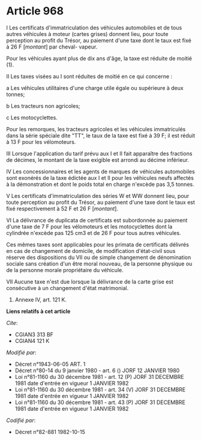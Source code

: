 # Article 968

I  Les certificats d'immatriculation des véhicules automobiles et de tous autres véhicules à moteur (cartes grises) donnent
lieu, pour toute perception au profit du Trésor, au paiement d'une taxe dont le taux est fixé à 26 F [*montant*] par cheval-
vapeur.

Pour les véhicules ayant plus de dix ans d'âge, la taxe est réduite de moitié (1).

II  Les taxes visées au I sont réduites de moitié en ce qui concerne :

a  Les véhicules utilitaires d'une charge utile égale ou supérieure à deux tonnes;

b  Les tracteurs non agricoles;

c  Les motocyclettes.

Pour les remorques, les tracteurs agricoles et les véhicules immatriculés dans la série spéciale dite "TT", le taux de la
taxe est fixé à 39 F; il est réduit à 13 F pour les vélomoteurs.

III  Lorsque l'application du tarif prévu aux I et II fait apparaître des fractions de décimes, le montant de la taxe
exigible est arrondi au décime inférieur.

IV  Les concessionnaires et les agents de marques de véhicules automobiles sont exonérés de la taxe édictée aux I et II pour
les véhicules neufs affectés à la démonstration et dont le poids total en charge n'excède pas 3,5 tonnes.

V  Les certificats d'immatriculation des séries W et WW donnent lieu, pour toute perception au profit du Trésor, au paiement
d'une taxe dont le taux est fixé respectivement à 52 F et 26 F [*montant*].

VI  La délivrance de duplicata de certificats est subordonnée au paiement d'une taxe de 7 F pour les vélomoteurs et les
motocyclettes dont la cylindrée n'excède pas 125 cm3 et de 26 F pour tous autres véhicules.

Ces mêmes taxes sont applicables pour les primata de certificats délivrés en cas de changement de domicile, de modification
d'état-civil sous réserve des dispositions du VII ou de simple changement de dénomination sociale sans création d'un être
moral nouveau, de la personne physique ou de la personne morale propriétaire du véhicule.

VII Aucune taxe n'est due lorsque la délivrance de la carte grise est consécutive à un changement d'état matrimonial.

1)  Annexe IV, art. 121 K.

**Liens relatifs à cet article**

_Cite_:

  - CGIAN3 313 BF
  - CGIAN4 121 K

_Modifié par_:

  - Décret n°1943-06-05 ART. 1
  - Décret n°80-14 du 9 janvier 1980 - art. 6 () JORF 12 JANVIER 1980
  - Loi n°81-1160 du 30 décembre 1981 - art. 12 (P) JORF 31 DECEMBRE 1981 date d'entrée en vigueur 1 JANVIER 1982
  - Loi n°81-1160 du 30 décembre 1981 - art. 34 (V) JORF 31 DECEMBRE 1981 date d'entrée en vigueur 1 JANVIER 1982
  - Loi n°81-1160 du 30 décembre 1981 - art. 43 (P) JORF 31 DECEMBRE 1981 date d'entrée en vigueur 1 JANVIER 1982

_Codifié par_:

  - Décret n°82-881 1982-10-15
